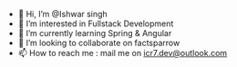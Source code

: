 - 👋 Hi, I’m @Ishwar singh
- 👀 I’m interested in Fullstack Development
- 🌱 I’m currently learning Spring & Angular
- 💞️ I’m looking to collaborate on factsparrow
- 📫 How to reach me : mail me on icr7.dev@outlook.com

<!---
tech-icr7/tech-icr7 is a ✨ special ✨ repository because its `README.md` (this file) appears on your GitHub profile.
You can click the Preview link to take a look at your changes.
--->
